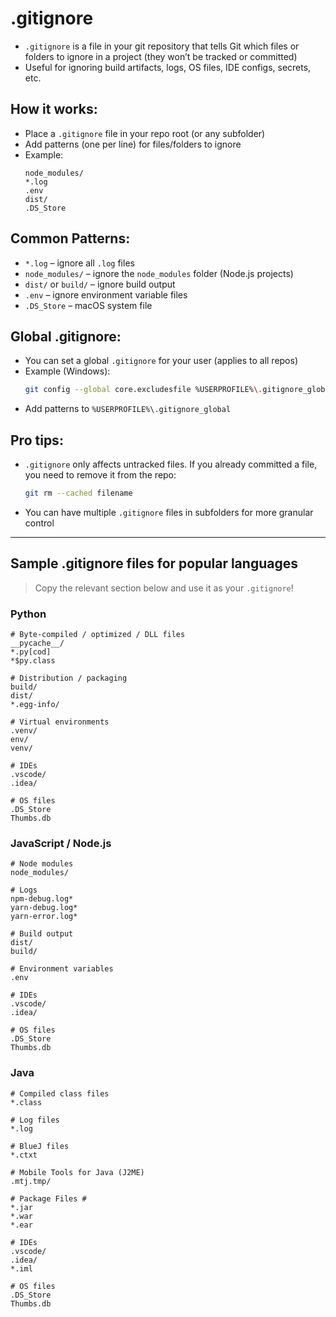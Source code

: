 # .gitignore

- `.gitignore` is a file in your git repository that tells Git which files or folders to ignore in a project (they won’t be tracked or committed)
- Useful for ignoring build artifacts, logs, OS files, IDE configs, secrets, etc.

## How it works:
- Place a `.gitignore` file in your repo root (or any subfolder)
- Add patterns (one per line) for files/folders to ignore
- Example:  
  ```
  node_modules/
  *.log
  .env
  dist/
  .DS_Store
  ```

## Common Patterns:
- `*.log` – ignore all `.log` files
- `node_modules/` – ignore the `node_modules` folder (Node.js projects)
- `dist/` or `build/` – ignore build output
- `.env` – ignore environment variable files
- `.DS_Store` – macOS system file

## Global .gitignore:
- You can set a global `.gitignore` for your user (applies to all repos)
- Example (Windows):
  ```bash
  git config --global core.excludesfile %USERPROFILE%\.gitignore_global
  ```
- Add patterns to `%USERPROFILE%\.gitignore_global`

## Pro tips:
- `.gitignore` only affects untracked files. If you already committed a file, you need to remove it from the repo:
  ```bash
  git rm --cached filename
  ```
- You can have multiple `.gitignore` files in subfolders for more granular control

---

## Sample .gitignore files for popular languages

> Copy the relevant section below and use it as your `.gitignore`!

### Python
```gitignore
# Byte-compiled / optimized / DLL files
__pycache__/
*.py[cod]
*$py.class

# Distribution / packaging
build/
dist/
*.egg-info/

# Virtual environments
.venv/
env/
venv/

# IDEs
.vscode/
.idea/

# OS files
.DS_Store
Thumbs.db
```

### JavaScript / Node.js
```gitignore
# Node modules
node_modules/

# Logs
npm-debug.log*
yarn-debug.log*
yarn-error.log*

# Build output
dist/
build/

# Environment variables
.env

# IDEs
.vscode/
.idea/

# OS files
.DS_Store
Thumbs.db
```

### Java
```gitignore
# Compiled class files
*.class

# Log files
*.log

# BlueJ files
*.ctxt

# Mobile Tools for Java (J2ME)
.mtj.tmp/

# Package Files #
*.jar
*.war
*.ear

# IDEs
.vscode/
.idea/
*.iml

# OS files
.DS_Store
Thumbs.db
```